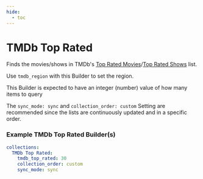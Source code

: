 ```yaml
---
hide:
  - toc
---
```

# TMDb Top Rated

Finds the movies/shows in TMDb's [Top Rated Movies](https://www.themoviedb.org/movie/top-rated)/[Top Rated Shows](https://www.themoviedb.org/tv/top-rated) list.

Use `tmdb_region` with this Builder to set the region.

This Builder is expected to have an integer (number) value of how many items to query

The `sync_mode: sync` and `collection_order: custom` Setting are recommended since the lists are continuously updated 
and in a specific order.

### Example TMDb Top Rated Builder(s)

```yaml
collections:
  TMDb Top Rated:
    tmdb_top_rated: 30
    collection_order: custom
    sync_mode: sync
```
